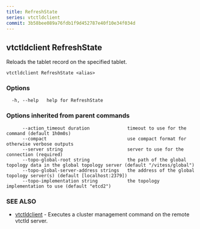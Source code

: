 ```yaml
---
title: RefreshState
series: vtctldclient
commit: 3b58bee089a76fdb1f9d452787e40f10e34f034d
---
```

## vtctldclient RefreshState

Reloads the tablet record on the specified tablet.

```
vtctldclient RefreshState <alias>
```

### Options

```
  -h, --help   help for RefreshState
```

### Options inherited from parent commands

```
      --action_timeout duration              timeout to use for the command (default 1h0m0s)
      --compact                              use compact format for otherwise verbose outputs
      --server string                        server to use for the connection (required)
      --topo-global-root string              the path of the global topology data in the global topology server (default "/vitess/global")
      --topo-global-server-address strings   the address of the global topology server(s) (default [localhost:2379])
      --topo-implementation string           the topology implementation to use (default "etcd2")
```

### SEE ALSO

* [vtctldclient](../)	 - Executes a cluster management command on the remote vtctld server.

